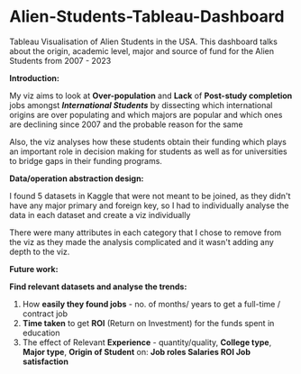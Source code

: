 # Alien-Students-Tableau-Dashboard
Tableau Visualisation of Alien Students in the USA. This dashboard talks about the origin, academic level, major and source of fund for the Alien Students from 2007 - 2023

**Introduction:** 

My viz aims to look at **Over-population** and **Lack** of **Post-study completion** jobs amongst _**International Students**_ by dissecting which international origins are over populating and which majors are popular and which ones are declining since 2007 and the probable reason for the same

Also, the viz analyses how these students obtain their funding which plays an important role in decision making for students as well as for universities to bridge gaps in their funding programs.

**Data/operation abstraction design:**

I found 5 datasets in Kaggle that were not meant to be joined, as they didn't have any major primary and foreign key, so I had to individually analyse the data in each dataset and create a viz individually

There were many attributes in each category that I chose to remove from the viz as they made the analysis complicated and it wasn't adding any depth to the viz.








**Future work:**

**Find relevant datasets and analyse the trends:**
1. How **easily they found jobs** - no. of months/ years to get a full-time / contract job
2. **Time taken** to get **ROI** (Return on Investment) for the funds spent in education
3. The effect of Relevant **Experience** - quantity/quality, **College type**, **Major type**, **Origin of Student** on:
   **Job roles
   Salaries
   ROI
   Job satisfaction**
   
